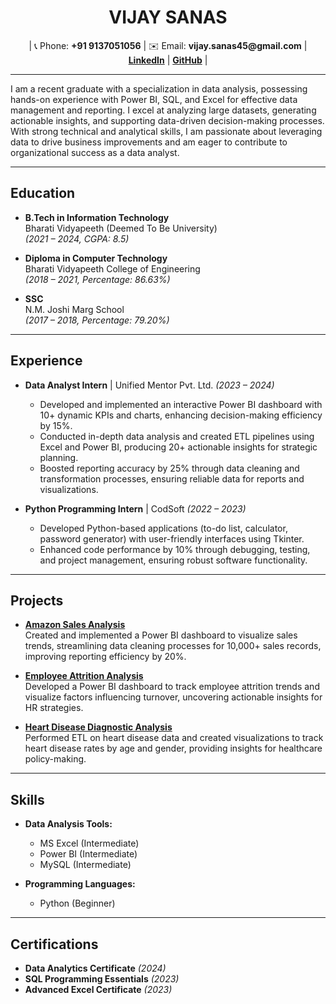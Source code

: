 <h1 align="center">VIJAY SANAS</h1>

<p align="center">
  | 📞 Phone: <b>+91 9137051056</b> | ✉️ Email: <b>vijay.sanas45@gmail.com</b> | 
  <a href="https://www.linkedin.com/in/vijay-sanas/"><b>LinkedIn</b></a> | 
  <a href="https://github.com/VijaySanas3"><b>GitHub</b></a> |
</p>

---



<p>I am a recent graduate with a specialization in data analysis, possessing hands-on experience with Power BI, SQL, and Excel for effective data management and reporting. I excel at analyzing large datasets, generating actionable insights, and supporting data-driven decision-making processes. With strong technical and analytical skills, I am passionate about leveraging data to drive business improvements and am eager to contribute to organizational success as a data analyst.</p>

---

<h2>Education</h2>

- **B.Tech in Information Technology**  
  Bharati Vidyapeeth (Deemed To Be University)  
  *(2021 – 2024, CGPA: 8.5)*  

- **Diploma in Computer Technology**  
  Bharati Vidyapeeth College of Engineering  
  *(2018 – 2021, Percentage: 86.63%)*  

- **SSC**  
  N.M. Joshi Marg School  
  *(2017 – 2018, Percentage: 79.20%)*

---

<h2>Experience</h2>

- **Data Analyst Intern** | Unified Mentor Pvt. Ltd. *(2023 – 2024)*  
  - Developed and implemented an interactive Power BI dashboard with 10+ dynamic KPIs and charts, enhancing decision-making efficiency by 15%.  
  - Conducted in-depth data analysis and created ETL pipelines using Excel and Power BI, producing 20+ actionable insights for strategic planning.  
  - Boosted reporting accuracy by 25% through data cleaning and transformation processes, ensuring reliable data for reports and visualizations.

- **Python Programming Intern** | CodSoft *(2022 – 2023)*  
  - Developed Python-based applications (to-do list, calculator, password generator) with user-friendly interfaces using Tkinter.  
  - Enhanced code performance by 10% through debugging, testing, and project management, ensuring robust software functionality.  

---

<h2>Projects</h2>

- **[Amazon Sales Analysis](https://github.com/VijaySanas3/Amazon-Sales-Analysis-Project.git)**  
  Created and implemented a Power BI dashboard to visualize sales trends, streamlining data cleaning processes for 10,000+ sales records, improving reporting efficiency by 20%.

- **[Employee Attrition Analysis](https://github.com/VijaySanas3/Employee-Attrition-Analysis-Project.git)**  
  Developed a Power BI dashboard to track employee attrition trends and visualize factors influencing turnover, uncovering actionable insights for HR strategies.

- **[Heart Disease Diagnostic Analysis](https://github.com/VijaySanas3/Heart-Disease-Dashboard)**  
  Performed ETL on heart disease data and created visualizations to track heart disease rates by age and gender, providing insights for healthcare policy-making.

---

<h2>Skills</h2>

- **Data Analysis Tools:**
  - MS Excel (Intermediate)
  - Power BI (Intermediate)
  - MySQL (Intermediate)

- **Programming Languages:**
  - Python (Beginner)

---

<h2>Certifications</h2>

- **Data Analytics Certificate** *(2024)*  
- **SQL Programming Essentials** *(2023)*  
- **Advanced Excel Certificate** *(2023)*  
